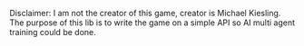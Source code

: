 Disclaimer: I am not the creator of this game, creator is Michael Kiesling.
The purpose of this lib is to write the game on a simple API so AI multi agent training could be done.